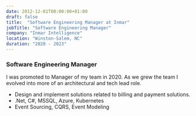 ```yaml
---
date: 2012-12-01T00:00:00+01:00
draft: false
title:  "Software Engineering Manager at Inmar"
jobTitle: "Software Engineering Manager"
company: "Inmar Intelligence"
location: "Winston-Salem, NC"
duration: "2020 - 2023"
---
```


### Software Engineering Manager

I was promoted to Manager of my team in 2020.  As we grew the team I evolved into more of an architectural and tech lead role. 

- Design and implement solutions related to billing and payment solutions.
- .Net, C#, MSSQL, Azure, Kubernetes
- Event Sourcing, CQRS, Event Modeling
